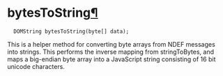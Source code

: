 bytesToString[¶](#bytesToString)
================================

``` {.webidl .prettyprint}
  DOMString bytesToString(byte[] data);
```

This is a helper method for converting byte arrays from NDEF messages
into strings. This performs the inverse mapping from stringToBytes, and
maps a big-endian byte array into a JavaScript string consisting of 16
bit unicode characters.

